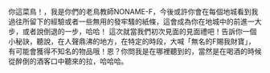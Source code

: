 你這菜鳥！，我是你們的老鳥教師NONAME-F，今後或許你會在每個地城看到我過往所留下的經驗或者一些無用的發牢騷的紙條，這會成為你在地城中的前進一大步，或者說倒退的一步，哈哈！
這次就當我們初次見面的見面禮吧！告訴你一個小秘訣，聽說，在人聲鼎沸的地方，在特定的時段，大喊「無名的F賜我財寶」，有可能會獲得不知名的物品哦！恩？你問我是在哪裡聽到的，當然是在喝酒的時候從醉倒的酒客口中聽來的拉，哈哈哈。
